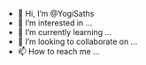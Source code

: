 - 👋 Hi, I’m @YogiSaths
- 👀 I’m interested in ...
- 🌱 I’m currently learning ...
- 💞️ I’m looking to collaborate on ...
- 📫 How to reach me ...

<!---
YogiSaths/YogiSaths is a ✨ special ✨ repository because its `README.md` (this file) appears on your GitHub profile.
You can click the Preview link to take a look at your changes.
--->
